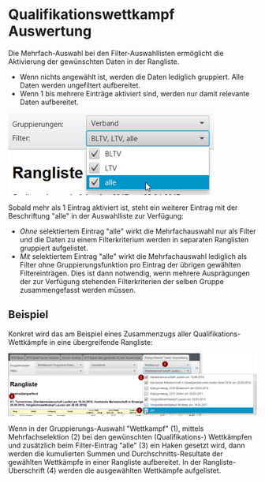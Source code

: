 # Qualifikationswettkampf Auswertung

Die Mehrfach-Auswahl bei den Filter-Auswahllisten ermöglicht die Aktivierung der gewünschten Daten in der Rangliste.

* Wenn nichts angewählt ist, werden die Daten lediglich gruppiert. Alle Daten werden ungefiltert aufbereitet.
* Wenn 1 bis mehrere Einträge aktiviert sind, werden nur damit relevante Daten aufbereitet.

![](../assets/rangliste-extended-filter-detail.png)

Sobald mehr als 1 Eintrag aktiviert ist, steht ein weiterer Eintrag mit der Beschriftung "alle" in der Auswahlliste zur Verfügung:

* _Ohne_ selektiertem Eintrag "alle" wirkt die Mehrfachauswahl nur als Filter und die Daten zu einem Filterkriterium werden in separaten Ranglisten gruppiert aufgelistet.
* _Mit_ selektiertem Eintrag "alle" wirkt die Mehrfachauswahl lediglich als Filter ohne Gruppierungsfunktion pro Eintrag der übrigen gewählten Filtereinträgen. Dies ist dann notwendig, wenn mehrere Ausprägungen der zur Verfügung stehenden Filterkriterien der selben Gruppe zusammengefasst werden müssen.

## Beispiel

Konkret wird das am Beispiel eines Zusammenzugs aller Qualifikations-Wettkämpfe in eine übergreifende Rangliste:

![](<../assets/rangliste-extended-filter (1).png>)

Wenn in der Gruppierungs-Auswahl "Wettkampf" (1), mittels Mehrfachselektion (2) bei den gewünschten (Qualifikations-) Wettkämpfen und zusätzlich beim Filter-Eintrag "alle" (3) ein Haken gesetzt wird, dann werden die kumulierten Summen und Durchschnitts-Resultate der gewählten Wettkämpfe in einer Rangliste aufbereitet. In der Rangliste-Überschrift (4) werden die ausgewählten Wettkämpfe aufgelistet.

